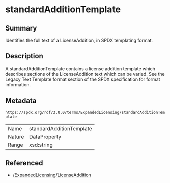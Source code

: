 <!-- Automatically generated by spec-parser v2.3.0 on 2024-07-09T17:43:37.025898+00:00 -->
<!-- SPDX-License-Identifier: Community-Spec-1.0 -->

# standardAdditionTemplate

## Summary

Identifies the full text of a LicenseAddition, in SPDX templating format.


## Description

A standardAdditionTemplate contains a license addition template which describes
sections of the LicenseAddition text which can be varied. See the Legacy Text
Template format section of the SPDX specification for format information.


## Metadata

`https://spdx.org/rdf/3.0.0/terms/ExpandedLicensing/standardAdditionTemplate`


| | |
|---|---|
| Name | standardAdditionTemplate |
| Nature | DataProperty |
| Range | xsd:string |




## Referenced

- [/ExpandedLicensing/LicenseAddition](../../ExpandedLicensing/Classes/LicenseAddition.md)

